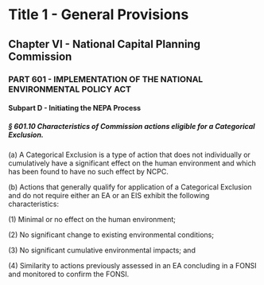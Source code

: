 
# Title 1 - General Provisions
## Chapter VI - National Capital Planning Commission
### PART 601 - IMPLEMENTATION OF THE NATIONAL ENVIRONMENTAL POLICY ACT
#### Subpart D - Initiating the NEPA Process
##### § 601.10 Characteristics of Commission actions eligible for a Categorical Exclusion.

(a) A Categorical Exclusion is a type of action that does not individually or cumulatively have a significant effect on the human environment and which has been found to have no such effect by NCPC.

(b) Actions that generally qualify for application of a Categorical Exclusion and do not require either an EA or an EIS exhibit the following characteristics:

(1) Minimal or no effect on the human environment;

(2) No significant change to existing environmental conditions;

(3) No significant cumulative environmental impacts; and

(4) Similarity to actions previously assessed in an EA concluding in a FONSI and monitored to confirm the FONSI.
